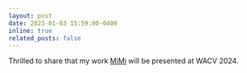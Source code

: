```yaml
---
layout: post
date: 2023-01-03 15:59:00-0400
inline: true
related_posts: false
---
```


Thrilled to share that my work [MiMi](https://openaccess.thecvf.com/content/WACV2024/papers/Marouf_Mini_but_Mighty_Finetuning_ViTs_With_Mini_Adapters_WACV_2024_paper.pdf) will be presented at WACV 2024.
